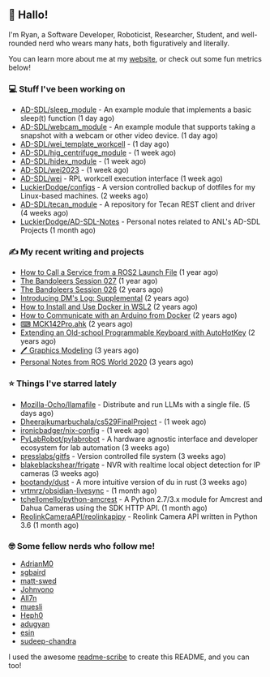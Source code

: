 ## 👋 Hallo!

I'm Ryan, a Software Developer, Roboticist, Researcher, Student, and well-rounded nerd who wears many hats, both figuratively and literally.

You can learn more about me at my [website](https://ryandlewis.dev), or check out some fun metrics below!

### 💻 Stuff I've been working on

- [AD-SDL/sleep_module](https://github.com/AD-SDL/sleep_module) - An example module that implements a basic sleep(t) function (1 day ago)
- [AD-SDL/webcam_module](https://github.com/AD-SDL/webcam_module) - An example module that supports taking a snapshot with a webcam or other video device. (1 day ago)
- [AD-SDL/wei_template_workcell](https://github.com/AD-SDL/wei_template_workcell) -  (1 day ago)
- [AD-SDL/hig_centrifuge_module](https://github.com/AD-SDL/hig_centrifuge_module) -  (1 week ago)
- [AD-SDL/hidex_module](https://github.com/AD-SDL/hidex_module) -  (1 week ago)
- [AD-SDL/wei2023](https://github.com/AD-SDL/wei2023) -  (1 week ago)
- [AD-SDL/wei](https://github.com/AD-SDL/wei) - RPL workcell execution interface (1 week ago)
- [LuckierDodge/configs](https://github.com/LuckierDodge/configs) - A version controlled backup of dotfiles for my Linux-based machines. (2 weeks ago)
- [AD-SDL/tecan_module](https://github.com/AD-SDL/tecan_module) - A repository for Tecan REST client and driver (4 weeks ago)
- [LuckierDodge/AD-SDL-Notes](https://github.com/LuckierDodge/AD-SDL-Notes) - Personal notes related to ANL&#39;s AD-SDL Projects (1 month ago)

### ✍ My recent writing and projects

- [How to Call a Service from a ROS2 Launch File](https://ryandlewis.dev/posts/callserviceinros2launch/) (1 year ago)
- [The Bandoleers Session 027](https://ryandlewis.dev/posts/ttrpg/thebandoleers027/) (1 year ago)
- [The Bandoleers Session 026](https://ryandlewis.dev/posts/ttrpg/thebandoleers026/) (2 years ago)
- [Introducing DM&#39;s Log: Supplemental](https://ryandlewis.dev/posts/ttrpg/introducingdmslog/) (2 years ago)
- [How to Install and Use Docker in WSL2](https://ryandlewis.dev/posts/howtowsldocker/) (2 years ago)
- [How to Communicate with an Arduino from Docker](https://ryandlewis.dev/posts/howtoarduinodocker/) (2 years ago)
- [⌨ MCK142Pro.ahk](https://ryandlewis.dev/projects/mck142pro/) (2 years ago)
- [Extending an Old-school Programmable Keyboard with AutoHotKey](https://ryandlewis.dev/posts/mck142pro/) (2 years ago)
- [🖊 Graphics Modeling](https://ryandlewis.dev/projects/graphics/) (3 years ago)
- [Personal Notes from ROS World 2020](https://ryandlewis.dev/posts/rosworld2020/) (3 years ago)

### ⭐ Things I've starred lately

- [Mozilla-Ocho/llamafile](https://github.com/Mozilla-Ocho/llamafile) - Distribute and run LLMs with a single file. (5 days ago)
- [Dheerajkumarbuchala/cs529FinalProject](https://github.com/Dheerajkumarbuchala/cs529FinalProject) -  (1 week ago)
- [ironicbadger/nix-config](https://github.com/ironicbadger/nix-config) -  (1 week ago)
- [PyLabRobot/pylabrobot](https://github.com/PyLabRobot/pylabrobot) - A hardware agnostic interface and developer ecosystem for lab automation (3 weeks ago)
- [presslabs/gitfs](https://github.com/presslabs/gitfs) - Version controlled file system (3 weeks ago)
- [blakeblackshear/frigate](https://github.com/blakeblackshear/frigate) - NVR with realtime local object detection for IP cameras (3 weeks ago)
- [bootandy/dust](https://github.com/bootandy/dust) - A more intuitive version of du in rust (3 weeks ago)
- [vrtmrz/obsidian-livesync](https://github.com/vrtmrz/obsidian-livesync) -  (1 month ago)
- [tchellomello/python-amcrest](https://github.com/tchellomello/python-amcrest) - A Python 2.7/3.x module for Amcrest and Dahua Cameras using the SDK HTTP API. (1 month ago)
- [ReolinkCameraAPI/reolinkapipy](https://github.com/ReolinkCameraAPI/reolinkapipy) - Reolink Camera API written in Python 3.6 (1 month ago)

### 🤓 Some fellow nerds who follow me!

- [AdrianM0](https://github.com/AdrianM0)
- [sgbaird](https://github.com/sgbaird)
- [matt-swed](https://github.com/matt-swed)
- [Johnvono](https://github.com/Johnvono)
- [All7n](https://github.com/All7n)
- [muesli](https://github.com/muesli)
- [Heph0](https://github.com/Heph0)
- [adugyan](https://github.com/adugyan)
- [esin](https://github.com/esin)
- [sudeep-chandra](https://github.com/sudeep-chandra)

I used the awesome [readme-scribe](https://github.com/muesli/readme-scribe) to create this README, and you can too!
